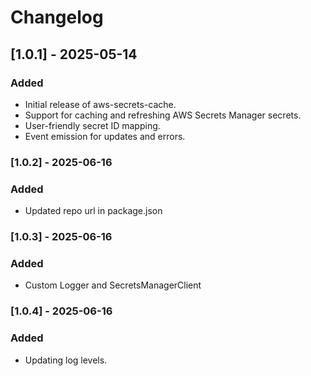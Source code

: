 # Changelog

## [1.0.1] - 2025-05-14

### Added
- Initial release of aws-secrets-cache.
- Support for caching and refreshing AWS Secrets Manager secrets.
- User-friendly secret ID mapping.
- Event emission for updates and errors.

### [1.0.2] - 2025-06-16

### Added
- Updated repo url in package.json

### [1.0.3] - 2025-06-16

### Added
- Custom Logger and SecretsManagerClient

### [1.0.4] - 2025-06-16

### Added
- Updating log levels.